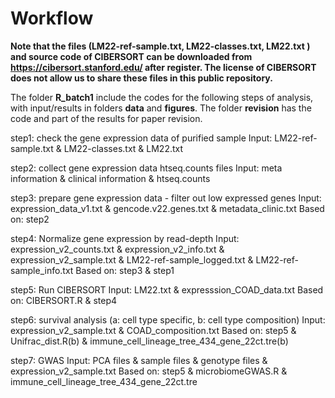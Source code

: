 # Workflow

**Note that the files (LM22-ref-sample.txt, LM22-classes.txt, LM22.txt ) and source code of CIBERSORT can be downloaded from https://cibersort.stanford.edu/ after register. The license of CIBERSORT does not allow us to share these files in this public repository.**

The folder **R_batch1** include the codes for the following steps of analysis, with input/results in folders **data** and **figures**. The folder **revision** has the code and part of the results for paper revision.  

step1: check the gene expression data of purified sample 
	Input: LM22-ref-sample.txt & LM22-classes.txt & LM22.txt 
	
step2: collect gene expression data htseq.counts files
	Input: meta information & clinical information & htseq.counts
	
step3: prepare gene expression data - filter out low expressed genes
	Input: expression_data_v1.txt & gencode.v22.genes.txt & metadata_clinic.txt
	Based on: step2
	
step4: Normalize gene expression by read-depth
	Input: expression_v2_counts.txt & expression_v2_info.txt & expression_v2_sample.txt & LM22-ref-sample_logged.txt & LM22-ref-sample_info.txt
	Based on: step3 & step1
	
step5: Run CIBERSORT
	Input: LM22.txt & expresssion_COAD_data.txt
	Based on: CIBERSORT.R & step4 
	
step6: survival analysis (a: cell type specific, b: cell type composition)
	Input: expression_v2_sample.txt & COAD_composition.txt
	Based on: step5 & Unifrac_dist.R(b) & immune_cell_lineage_tree_434_gene_22ct.tre(b)
	
step7: GWAS
	Input: PCA files & sample files & genotype files & expression_v2_sample.txt
	Based on: step5 & microbiomeGWAS.R & immune_cell_lineage_tree_434_gene_22ct.tre 


